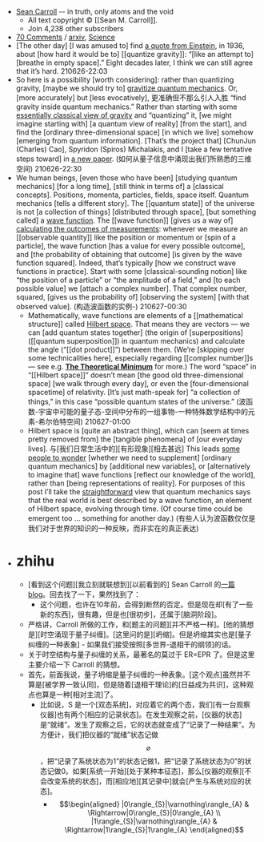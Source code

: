 - [Sean Carroll](https://www.preposterousuniverse.com/blog/) -- in truth, only atoms and the void
    - All text copyright © [[Sean M. Carroll]].
    - Join 4,238 other subscribers
- [70 Comments](https://www.preposterousuniverse.com/blog/2016/07/18/space-emerging-from-quantum-mechanics/#comments) / [arxiv](https://www.preposterousuniverse.com/blog/category/arxiv/), [Science](https://www.preposterousuniverse.com/blog/category/science/)
- [The other day] [I was amused to] find [a quote from Einstein](https://twitter.com/seanmcarroll/status/754357519506477056), in 1936, about [how hard it would be to] [[quantize gravity]]: “[like an attempt to] [breathe in empty space].” Eight decades later, I think we can still agree that it’s hard.
210626-22:03
- So here is a possibility [worth considering]: rather than quantizing gravity, [maybe we should try to] [gravitize quantum mechanics](((GNyD7gLPd))). Or, [more accurately] but [less evocatively], 更准确但不那么引人入胜 “find gravity inside quantum mechanics.” Rather than starting with some [essentially classical view of gravity](((h2CUtldR0))) and “quantizing” it, [we might imagine starting with] [a quantum view of reality] [from the start], and find the [ordinary three-dimensional space] [in which we live] somehow [emerging from quantum information]. [That’s the project that] [ChunJun (Charles) Cao], Spyridon (Spiros) Michalakis, and I [take a few tentative steps toward] in [a new paper](https://arxiv.org/abs/1606.08444).
(如何从量子信息中涌现出我们所熟悉的三维空间)
210626-22:30
- We human beings, [even those who have been] [studying quantum mechanics] [for a long time], [still think in terms of] a [classical concepts]. Positions, momenta, particles, fields, space itself. Quantum mechanics [tells a different story]. The [[quantum state]] of the universe is not [a collection of things] [distributed through space], [but something called] a [wave function](https://en.wikipedia.org/wiki/Wave_function). The [[wave function]] [gives us a way of] [calculating the outcomes of measurements](((sCNqeIalp))): whenever we measure an [[observable quantity]] like the position or momentum or [spin of a particle], the wave function [has a value for every possible outcome], and [the probability of obtaining that outcome] [is given by the wave function squared]. Indeed, that’s typically [how we construct wave functions in practice]. Start with some [classical-sounding notion] like “the position of a particle” or “the amplitude of a field,” and [to each possible value] we [attach a complex number]. That complex number, squared, [gives us the probability of] [observing the system] [with that observed value].
(构造波函数的实例-)
210627-00:30
    - Mathematically, wave functions are elements of a [[mathematical structure]] called [Hilbert space](https://en.wikipedia.org/wiki/Hilbert_space). That means they are vectors — we can [add quantum states together] (the origin of [superpositions]([[quantum superposition]]) in quantum mechanics) and calculate the angle (“[[dot product]]”) between them. (We’re [skipping over some technicalities here], especially regarding [[complex number]]s — see e.g. __[The Theoretical Minimum](https://www.amazon.com/Quantum-Mechanics-Theoretical-Leonard-Susskind/dp/0465062903/)__ for more.) The word “space” in “[[Hilbert space]]” doesn’t mean [the good old three-dimensional space] [we walk through every day], or even the [four-dimensional spacetime] of relativity. [It’s just math-speak for] “a collection of things,” in this case “possible quantum states of the universe.”
(波函数-宇宙中可能的量子态-空间中分布的一组事物-一种特殊数学结构中的元素-希尔伯特空间)
210627-01:00
    - Hilbert space is [quite an abstract thing], which can [seem at times pretty removed from] the [tangible phenomena] of [our everyday lives]. 与[我们日常生活中的][有形现象][相去甚远] This leads [some people to wonder](https://www.preposterousuniverse.com/blog/2014/05/29/quantum-mechanics-smackdown/) [whether we need to supplement] [ordinary quantum mechanics] by [additional new variables], or [alternatively to imagine that] wave functions [reflect our knowledge of the world], rather than [being representations of reality]. For purposes of this post I’ll take the [straightforward](https://www.preposterousuniverse.com/blog/2014/06/30/why-the-many-worlds-formulation-of-quantum-mechanics-is-probably-correct/) view that quantum mechanics says that the real world is best described by a wave function, an element of Hilbert space, evolving through time. (Of course time could be emergent too … something for another day.)
(有些人认为波函数仅仅是我们对于世界的知识的一种反映，而非实在的真正表达)
- # zhihu
    - [看到这个问题][我立刻就联想到][以前看到的] Sean Carroll 的[一篇 blog](https://www.preposterousuniverse.com/blog/2016/07/18/space-emerging-from-quantum-mechanics/)。回去找了一下，果然找到了：
        - 这个问题，也许在10年前，会得到断然的否定。但是现在却[有了一些新的东西]，很有趣，但是也[很初步]，还属于[脑洞阶段]。
    - 严格讲，Carroll 所做的工作，和[题主的问题][并不严格一样]。[他的猜想是][时空涌现于量子纠缠]。[这里问的是][坍缩]。但是坍缩其实也是[量子纠缠的一种表象] - 如果我们接受按照[多世界-退相干的纲领]的话。
    - 关于时空结构与量子纠缠的关系，最著名的莫过于 ER=EPR 了。但是这里主要介绍一下 Carroll 的猜想。
    - 首先，前面我说，量子坍缩是量子纠缠的一种表象。[这个观点]虽然并不算是[被学界一致认同]，但是随着[退相干理论]的[日益成为共识]，这种观点也算是一种[相对主流]了。
        - 比如说，S 是一个[双态系统]，对应着它的两个态，我们[有一台观察仪器]也有两个[相应的记录状态]。在发生观察之前，[仪器的状态]是“就绪”。发生了观察之后，它的状态就变成了“记录了一种结果”。为方便计，我们把仪器的“就绪”状态记做 $$\varnothing$$，把“记录了系统状态为1”的状态记做1，把“记录了系统状态为0”的状态记做0。如果[系统一开始][处于某种本征态]，那么[仪器的观察][不会改变系统的状态]，而[相应地][其记录中]就会[产生与系统对应的状态]。
            - $$\begin{aligned}
|0\rangle_{S}|\varnothing\rangle_{A} & \Rightarrow|0\rangle_{S}|0\rangle_{A} \\
|1\rangle_{S}|\varnothing\rangle_{A} & \Rightarrow|1\rangle_{S}|1\rangle_{A}
\end{aligned}$$
